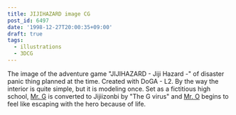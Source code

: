 ```yaml
---
title: JIJIHAZARD image CG
post_id: 6497
date: '1998-12-27T20:00:35+09:00'
draft: true
tags:
  - illustrations
  - 3DCG
---
```


The image of the adventure game "JIJIHAZARD - Jiji Hazard -" of disaster panic thing planned at the time. Created with DoGA - L2. By the way the interior is quite simple, but it is modeling once. Set as a fictitious high school, [Mr. G](https://danmaq.com/2912) is converted to Jijiizonbi by "The G virus" and [Mr. O](https://danmaq.com/2913) begins to feel like escaping with the hero because of life.
